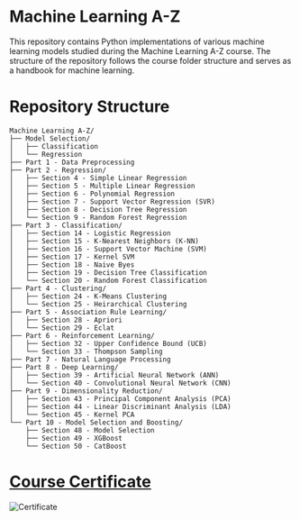 # Machine Learning A-Z
This repository contains Python implementations of various machine learning models studied during the Machine Learning A-Z course. The structure of the repository follows the course folder structure and serves as a handbook for machine learning.

# Repository Structure
```
Machine Learning A-Z/
├── Model Selection/
│   ├── Classification
│   └── Regression
├── Part 1 - Data Preprocessing
├── Part 2 - Regression/
│   ├── Section 4 - Simple Linear Regression
│   ├── Section 5 - Multiple Linear Regression
│   ├── Section 6 - Polynomial Regression
│   ├── Section 7 - Support Vector Regression (SVR)
│   ├── Section 8 - Decision Tree Regression
│   └── Section 9 - Random Forest Regression  
├── Part 3 - Classification/
│   ├── Section 14 - Logistic Regression
│   ├── Section 15 - K-Nearest Neighbors (K-NN)
│   ├── Section 16 - Support Vector Machine (SVM)
│   ├── Section 17 - Kernel SVM
│   ├── Section 18 - Naive Byes
│   ├── Section 19 - Decision Tree Classification
│   └── Section 20 - Random Forest Classification
├── Part 4 - Clustering/
│   ├── Section 24 - K-Means Clustering
│   └── Section 25 - Heirarchical Clustering
├── Part 5 - Association Rule Learning/
│   ├── Section 28 - Apriori
│   └── Section 29 - Eclat
├── Part 6 - Reinforcement Learning/
│   ├── Section 32 - Upper Confidence Bound (UCB)
│   └── Section 33 - Thompson Sampling
├── Part 7 - Natural Language Processing  
├── Part 8 - Deep Learning/
│   ├── Section 39 - Artificial Neural Network (ANN)
│   └── Section 40 - Convolutional Neural Network (CNN) 
├── Part 9 - Dimensionality Reduction/
│   ├── Section 43 - Principal Component Analysis (PCA)
│   ├── Section 44 - Linear Discriminant Analysis (LDA)
│   └── Section 45 - Kernel PCA
└── Part 10 - Model Selection and Boosting/
    ├── Section 48 - Model Selection
    ├── Section 49 - XGBoost
    └── Section 50 - CatBoost
```

# [Course Certificate](https://www.udemy.com/certificate/UC-fd154b0b-1ef0-4899-83f6-2ecea2dafbf7/)
![Certificate](https://github.com/user-attachments/assets/31373558-1503-40a1-b58b-b222e44499af)
